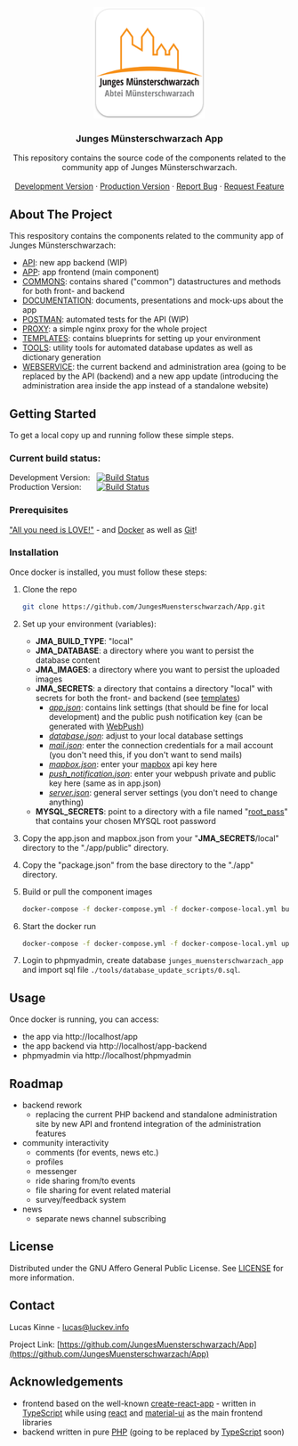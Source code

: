 <p align="center">
  <a href="https://github.com/JungesMuensterschwarzach/App">
    <img src="./app/public/icons/512x512.png" alt="Logo" width="200" height="200">
  </a>

  <h3 align="center">Junges Münsterschwarzach App</h3>

  <p align="center">
    This repository contains the source code of the components related to the community app of Junges Münsterschwarzach.
    <br />
    <br />
    <a href="https://www.luckev.info/app">Development Version</a>
    ·
    <a href="https://app.junges-muensterschwarzach.de">Production Version</a>
    ·
    <a href="https://github.com/JungesMuensterschwarzach/App/issues">Report Bug</a>
    ·
    <a href="https://github.com/JungesMuensterschwarzach/App/issues">Request Feature</a>
  </p>
</p>



<!-- ABOUT THE PROJECT -->
## About The Project

This respository contains the components related to the community app of Junges Münsterschwarzach:
* [API](./api): new app backend (WIP)
* [APP](./app): app frontend (main component)
* [COMMONS](./commons): contains shared ("common") datastructures and methods for both front- and backend
* [DOCUMENTATION](./documentation): documents, presentations and mock-ups about the app
* [POSTMAN](./postman): automated tests for the API (WIP)
* [PROXY](./proxy): a simple nginx proxy for the whole project
* [TEMPLATES](./templates): contains blueprints for setting up your environment
* [TOOLS](./tools): utility tools for automated database updates as well as dictionary generation
* [WEBSERVICE](./webservice): the current backend and administration area (going to be replaced by the API (backend) and a new app update (introducing the administration area inside the app instead of a standalone website)



<!-- GETTING STARTED -->
## Getting Started

To get a local copy up and running follow these simple steps.

### Current build status:
Development Version:&nbsp;&nbsp;&nbsp;[![Build Status](https://luckev.info/jenkins/buildStatus/icon?job=Projects%2FJunges+M%C3%BCnsterschwarzach%2FApp%2F%28Development%29+Build%2BPush)](https://luckev.info/jenkins/job/Projects/job/Junges%20M%C3%BCnsterschwarzach/job/App/job/(Development)%20Build+Push/)<br/>
Production Version:&nbsp;&nbsp;&nbsp;&nbsp;&nbsp;&nbsp;&nbsp;[![Build Status](https://luckev.info/jenkins/buildStatus/icon?job=Projects%2FJunges+M%C3%BCnsterschwarzach%2FApp%2F%28Production%29+Build%2BPush)](https://luckev.info/jenkins/job/Projects/job/Junges%20M%C3%BCnsterschwarzach/job/App/job/(Production)%20Build+Push/)

### Prerequisites

["All you need is LOVE!"](https://youtu.be/_7xMfIp-irg) - and [Docker](https://www.docker.com/) as well as [Git](https://git-scm.com/)!

### Installation

Once docker is installed, you must follow these steps:

1. Clone the repo
   ```sh
   git clone https://github.com/JungesMuensterschwarzach/App.git
   ```
2. Set up your environment (variables):
    * <strong>JMA_BUILD_TYPE</strong>: "local"
    * <strong>JMA_DATABASE</strong>: a directory where you want to persist the database content
    * <strong>JMA_IMAGES</strong>: a directory where you want to persist the uploaded images
    * <strong>JMA_SECRETS</strong>: a directory that contains a directory "local" with secrets for both the front- and backend (see [templates](./templates/jma_secrets/local))
        * <i>[app.json](./templates/jma_secrets/local/app.json)</i>: contains link settings (that should be fine for local development) and the public push notification key (can be generated with [WebPush](https://github.com/web-push-libs/web-push))
        * <i>[database.json](./templates/jma_secrets/local/database.json)</i>: adjust to your local database settings
        * <i>[mail.json](./templates/jma_secrets/local/mail.json)</i>: enter the connection credentials for a mail account (you don't need this, if you don't want to send mails)
        * <i>[mapbox.json](./templates/jma_secrets/local/mapbox.json)</i>: enter your [mapbox](https://www.mapbox.com) api key here
        * <i>[push_notification.json](./templates/jma_secrets/local/push_notification.json)</i>: enter your webpush private and public key here (same as in app.json)
        * <i>[server.json](./templates/jma_secrets/local/server.json)</i>: general server settings (you don't need to change anything)
    * <strong>MYSQL_SECRETS</strong>: point to a directory with a file named "[root_pass](./templates/mysql_secrets/root_pass)" that contains your chosen MYSQL root password

3. Copy the app.json and mapbox.json from your "<strong>JMA_SECRETS</strong>/local" directory to the "./app/public" directory.

4. Copy the "package.json" from the base directory to the "./app" directory.

5. Build or pull the component images
    ```sh
    docker-compose -f docker-compose.yml -f docker-compose-local.yml build
    ```
6. Start the docker run
    ```sh
    docker-compose -f docker-compose.yml -f docker-compose-local.yml up -d
    ```
7. Login to phpmyadmin, create database `junges_muensterschwarzach_app` and import sql file `./tools/database_update_scripts/0.sql`.


<!-- USAGE EXAMPLES -->
## Usage

Once docker is running, you can access:
* the app via http://localhost/app
* the app backend via http://localhost/app-backend
* phpmyadmin via http://localhost/phpmyadmin



<!-- ROADMAP -->
## Roadmap

* backend rework
    * replacing the current PHP backend and standalone administration site by new API and frontend integration of the administration features
* community interactivity
    * comments (for events, news etc.)
    * profiles
    * messenger
    * ride sharing from/to events
    * file sharing for event related material
    * survey/feedback system
* news
    * separate news channel subscribing



<!-- LICENSE -->
## License

Distributed under the GNU Affero General Public License. See [LICENSE](./LICENSE) for more information.



<!-- CONTACT -->
## Contact

Lucas Kinne - lucas@luckev.info

Project Link: [https://github.com/JungesMuensterschwarzach/App](https://github.com/JungesMuensterschwarzach/App)



<!-- ACKNOWLEDGEMENTS -->
## Acknowledgements

* frontend based on the well-known [create-react-app](https://github.com/facebook/create-react-app) - written in [TypeScript](https://github.com/microsoft/TypeScript) while using [react](https://github.com/facebook/react) and [material-ui](https://github.com/mui-org/material-ui) as the main frontend libraries
* backend written in pure [PHP](https://www.php.net/) (going to be replaced by [TypeScript](https://github.com/microsoft/TypeScript) soon)
